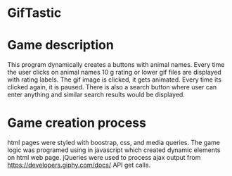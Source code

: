 # GifTastic

# Game description

This program dynamically creates a buttons with animal names. Every time the user clicks on animal names 10 g rating or lower gif files are displayed with rating labels. The gif image is clicked, it gets animated. Every time its clicked again, it is paused. There is also a search button where user can enter anything and similar search results would be displayed.

# Game creation process

html pages were styled with boostrap, css, and media queries. The game logic was programed using in javascript which created dynamic elements on html web page. jQueries were used to process ajax output from https://developers.giphy.com/docs/ API get calls.